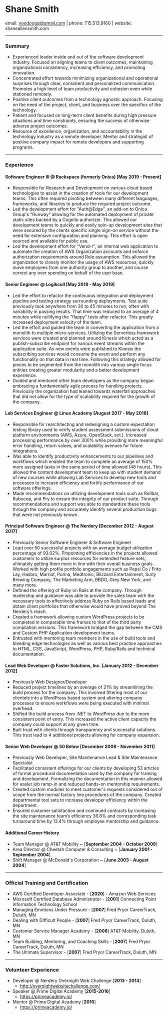 # Shane Smith

email: voodoogq@gmail.com | phone: 715.513.9160 | website: shaneallensmith.com

---

### Summary

- Experienced leader inside and out of the software development industry.
  Focused on aligning teams to client outcomes, maintaining organizational
  consistency, increasing efficiency, and promoting innovation.
- Concentrated effort towards minimizing organizational and operational
  surprises through clear, consistent and personalized communication. Promotes a
  high level of team productivity and cohesion even while stationed remotely.
- Positive client outcomes from a technology agnostic approach. Focusing on the
  need of the project, client, and business over the specifics of the
  technology.
- Patient and focused on long-term client benefits during high pressure
  situations and time constraints, ensuring the success of otherwise adverse
  project outcomes.
- Resource of excellence, organization, and accountability in the technology
  industry as a remote developer. Mentor and strategist of positive company
  impact for remote developers and supporting programs.

---

### Experience

#### Software Engineer III @ Rackspace (formerly Onica) [**May 2019 - Present**]

- Responsible for Research and Development on various cloud based technologies to
  assist in the creation of tools for our development teams. This often required
  pivoting between many different languages, frameworks, and libraries to produce
  the required project outcome.
- Led the development effort for "Auth@Edge", an add-on to Onica Group's "Runway"
  allowing for the automated deployment of private static sites backed by a Cognito
  authorizer. This allowed our development teams to quickly and easily spin-up
  development sites that were secured by the clients specific single sign-on
  service without the need for extensive configuration and planning. This
  effort is open sourced and available for public use.
- Led the development effort for "Vend-r", an internal web application to automate
  the creation of AWS Organization accounts and enforce authorization requirements
  around Role assumption. This allowed the organization to closely monitor the
  usage of AWS resources, quickly move employees from one authority group to
  another, and course correct any over spending on behalf of the user base.

#### Senior Engineer @ Logikcull [**May 2018 - May 2019**]

- Led the effort to refactor the continuous integration and deployment pipeline
  and testing strategy surrounding deployments. Test suite previously took
  anywhere from 30 to 45 minutes to run, often with variability in passing results.
  That time was reduced to an average of 4 minutes while nullifying the "flappy"
  tests after refactor. This greatly increased deployment velocity of the team.
- Led the effort and guided the team in converting the application from a monolith
  to multiple micro-services. Utilizing the Serverless framework services were
  created and planned around Kinesis which acted as a publish-subscribe endpoint
  for various event streams within the application suite. As new events were
  published to Kinesis the subscribing services would consume the event and
  perform any functionality on that data in real time. Following this strategy
  allowed for pieces to be segmented from the monolith into various single focus
  entities creating greater modularity and a better development experience.
- Guided and mentored other team developers as the company began embracing a
  fundamentally agile process for handling projects. Previously the organization
  had leaned towards waterfall approaches that did not allow for the type of
  scalability required for the growth of the company.

#### Lab Services Engineer @ Linux Academy [**August 2017 - May 2018**]

- Responsible for rearchitecting and redesigning a custom expectation testing
  library used to verify student assessment submissions of cloud platform
  environments (AWS, Azure, OpenStack, ect.). Increased processing performance
  by over 300% while providing more meaningful error handling, return values,
  and scalability avenues for future integrations.
- Was able to identify productivity enhancements to our pipelines and workflows
  which enabled the team to complete an average of 150% more assigned tasks in
  the same period of time allowed (48 hours). This allowed the content
  development team to keep up with student demand of new courses while allowing
  Lab Services to develop new tools and processes to increase efficiency and
  fortify performance of our software offerings.
- Made recommendations on utilizing development tools such as Rollbar, Rubocop,
  and Pry to ensure the integrity of our product suite. Through recommendations
  and support was able to standardize these tools through the company and
  accurately identify several production bugs that were not previously known.

#### Principal Software Engineer @ The Nerdery [**December 2012 - August 2017**]

- Previously Senior Software Engineer & Software Engineer
- Lead over 50 successful projects with an average budget utilization percentage
  of 93.02%. Pinpointing efficiencies in the projects allowed customers to
  utilize surplus resources for extended feature sets, ultimately getting them
  more in line with their overall business goals. Worked with high profile
  portfolio engagements such as Pepsi Co / Frito Lay, Hasbro, Marriot, Purina,
  Medtronic, Blizzard Entertainment, Surly Brewing Company, The
  Marketing Arm, BBDO, Grey New York, and many more.
- Defined the offering of Ruby on Rails at the company. Through leadership and
  guidance was able to provide the sales team with the necessary tools to
  effectively address Ruby on Rails based leads and obtain client portfolios
  that otherwise would have proved beyond The Nerdery’s reach.
- Created a framework allowing custom WordPress projects to be completed in
  comparable time frames to that of the third party compilation versions. This
  framework bridged the gap between the CMS and Custom PHP Application
  development teams.
- Entrusted with mentoring team members in the use of build tools and bleeding
  edge technologies as well as various best practice approaches to HTML, CSS,
  JavaScript, WordPress, PHP, Ruby/Rails and technical documentation.

#### Lead Web Developer @ Faster Solutions, Inc. [**January 2012 - December 2012**]

- Previously Web Designer/Developer
- Reduced project timelines by an average of 21% by streamlining the build
  process for the company. This involved filtering most of our clientele into a
  WordPress based system and altering company processes to ensure workflows were
  being executed with minimal overhead.
- Shifted the build process from .NET to WordPress due to the more consistent
  point of entry. This increased the active client capacity the company could
  support at any given time.
- Built trust with clients through transparency and successful solutions. This
  trust lead to 4 additional projects allowing for company expansion.

#### Senior Web Developer @ 50 Below [**December 2009 - November 2011**]

- Previously Web Developer, Site Maintenance Lead & Site Maintenance Specialist
- Facilitated consistent offerings for our clients by developing 53 articles of
  formal procedural documentation used by the company for training and
  development. Formalizing the documentation in this manner allowed for easier
  job ramp-in and reduced hands-on mentorship requirements.
- Created custom modules to meet customer's requests considered out of scope
  from the normal factory line procedures of the company. Created departmental
  tool sets to increase developer efficiency within the department.
- Ensured customer satisfaction and continued contracts by increasing the site
  maintenance team’s efficiency 36.8% and corresponding task turnaround time by
  13.4% through employee mentorship and guidance.

#### Additional Career History

- Team Manager @ AT&T Mobility ~ [**September 2004 - October 2009**]
- Area Director @ Cheetah Computer & Consulting ~ [**January 2001 - September
  2004**]
- Shift Manager @ McDonald's Corporation ~ [**June 2003 - August 2004**]

---

### Official Training and Certification

- AWS Certified Developer Associate - [**2020**] - Amazon Web Services
- Microsoft Certified Database Administrator - [**2001**] Connecting Point
  Information Technology School
- Managing Emotions Under Pressure - [**2007**] Fred Pryor CareerTrack, Duluth, MN
- Dealing with Difficult People - [**2007**] Fred Pryor CareerTrack, Duluth, MN
- Customer Service Manager Academy - [**2008**] AT&T Mobility, Duluth, MN
- Team Building, Mentoring, and Coaching Skills - [**2007**] Fred Pryor CareerTrack, Duluth, MN
- The Ultimate Supervisor - [**2007**] Fred Pryor CareerTrack, Duluth, MN

---

### Volunteer Experience

- Developer @ Nerdery Overnight Web Challenge [**2013 - 2014**]
  - http://overnightwebsitechallenge.com/
- Speaker @ Prime Digital Academy [**2015-2016**]
  - https://primeacademy.io/
- Mentor @ Prime Digital Academy [**2016**]
  - https://primeacademy.io/
